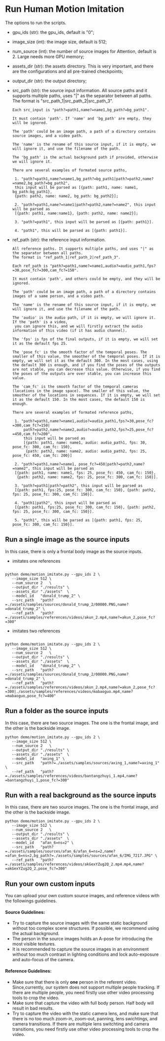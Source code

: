 # Run Human Motion Imitation

The options to run the scripts.

- gpu_ids (str): the gpu_ids, default is "0";
- image_size (int): the image size, default is 512;
- num_source (int): the number of source images for Attention, default is 2. Large needs more GPU memory;
- assets_dir (str): the assets directory. This is very important, and there are the configurations and all pre-trained checkpoints;
- output_dir (str): the output directory;

 - src_path (str): the source input information. 
       All source paths and it supports multiple paths, uses "|" as the separator between all paths. 
       The format is "src_path_1|src_path_2|src_path_3". 
       
       Each src_input is "path?=path1,name?=name1,bg_path?=bg_path1". 
       
       It must contain 'path'. If 'name' and 'bg_path' are empty, they will be ignored.

       The 'path' could be an image path, a path of a directory contains source images, and a video path.

       The 'name' is the rename of this source input, if it is empty, we will ignore it, and use the filename of the path.

       The 'bg_path' is the actual background path if provided, otherwise we will ignore it.
       
       There are several examples of formated source paths,

        1. "path?=path1,name?=name1,bg_path?=bg_path1|path?=path2,name?=name2,bg_path?=bg_path2",
        this input will be parsed as [{path: path1, name: name1, bg_path:bg_path1},
        {path: path2, name: name2, bg_path: bg_path2}];

        2. "path?=path1,name?=name1|path?=path2,name?=name2", this input will be parsed as
        [{path: path1, name:name1}, {path: path2, name: name2}];

        3. "path?=path1", this input will be parsed as [{path: path1}].

        4. "path1", this will be parsed as [{path: path1}].

 - ref_path (str): the reference input information.
       
       All reference paths. It supports multiple paths, and uses "|" as the separator between all paths.
       The format is "ref_path_1|ref_path_2|ref_path_3".

       Each ref_path is "path?=path1,name?=name1,audio?=audio_path1,fps?=30,pose_fc?=300,cam_fc?=150".

       It must contain 'path', and others could be empty, and they will be ignored.

       The 'path' could be an image path, a path of a directory contains images of a same person, and a video path.

       The 'name' is the rename of this source input, if it is empty, we will ignore it, and use the filename of the path.

       The 'audio' is the audio path, if it is empty, we will ignore it. If the 'path' is a video,
        you can ignore this, and we will firstly extract the audio information of this video (if it has audio channel).

       The 'fps' is fps of the final outputs, if it is empty, we will set it as the default fps 25.

       The 'pose_fc' is the smooth factor of the temporal poses. The smaller of this value, the smoother of the temporal poses. If it is empty, we will set it as the default 300. In the most cases, using the default 300 is enough, and if you find the poses of the outputs are not stable, you can decrease this value. Otherwise, if you find the poses of the outputs are over stable, you can increase this value.

       The 'cam_fc' is the smooth factor of the temporal cameras (locations in the image space). The smaller of this value, the smoother of the locations in sequences. If it is empty, we will set it as the default 150. In the most cases, the default 150 is enough.

       There are several examples of formated reference paths,

        1. "path?=path1,name?=name1,audio?=audio_path1,fps?=30,pose_fc?=300,cam_fc?=150|
            path?=path2,name?=name2,audio?=audio_path2,fps?=25,pose_fc?=450,cam_fc?=200",
            this input will be parsed as
            [{path: path1, name: name1, audio: audio_path1, fps: 30, pose_fc: 300, cam_fc: 150},
             {path: path2, name: name2, audio: audio_path2, fps: 25, pose_fc: 450, cam_fc: 200}]

        2. "path?=path1,name?=name1, pose_fc?=450|path?=path2,name?=name2", this input will be parsed as
        [{path: path1, name: name1, fps: 25, pose_fc: 450, cam_fc: 150},
         {path: path2, name: name2, fps: 25, pose_fc: 300, cam_fc: 150}].

        3. "path?=path1|path?=path2", this input will be parsed as
        [{path: path1, fps:25, pose_fc: 300, cam_fc: 150}, {path: path2, fps: 25, pose_fc: 300, cam_fc: 150}].

        4. "path1|path2", this input will be parsed as
        [{path: path1, fps:25, pose_fc: 300, cam_fc: 150}, {path: path2, fps: 25, pose_fc: 300, cam_fc: 150}].

        5. "path1", this will be parsed as [{path: path1, fps: 25, pose_fc: 300, cam_fc: 150}].


## Run a single image as the source inputs
In this case, there is only a frontal body image as the source inputs.

- imitates one references
```shell

python demo/motion_imitate.py --gpu_ids 2 \
   --image_size 512 \
   --num_source 2   \
   --output_dir "./results" \
   --assets_dir "./assets"  \
   --model_id   "donald_trump_2" \
   --src_path   "path?=./assets/samples/sources/donald_trump_2/00000.PNG,name?=donald_trump_2" \
   --ref_path   "path?=./assets/samples/references/videos/akun_2.mp4,name?=akun_2,pose_fc?=300"

```

- imitates two references
```shell

python demo/motion_imitate.py --gpu_ids 2 \
   --image_size 512 \
   --num_source 2   \
   --output_dir "./results" \
   --assets_dir "./assets"  \
   --model_id   "donald_trump_2" \
   --src_path   "path?=./assets/samples/sources/donald_trump_2/00000.PNG,name?=donald_trump_2" \
   --ref_path   "path?=./assets/samples/references/videos/akun_2.mp4,name?=akun_2,pose_fc?=300|./assets/samples/references/videos/mabaoguo.mp4,name?=mabaoguo,pose_fc?=400"
```


## Run a folder as the source inputs
In this case, there are two source images. The one is the frontal image, and the other is the backside image.

```shell
python demo/motion_imitate.py --gpu_ids 2 \
   --image_size 512 \
   --num_source 2   \
   --output_dir "./results" \
   --assets_dir "./assets"  \
   --model_id   "axing_1" \
   --src_path   "path?=./assets/samples/sources/axing_1,name?=axing_1" \
   --ref_path   "path?=./assets/samples/references/videos/bantangzhuyi_1.mp4,name?=bantangzhuyi_1,pose_fc?=300"
```


## Run with a real background as the source inputs
In this case, there are two source images. The one is the frontal image, and the other is the backside image.

```shell
python demo/motion_imitate.py --gpu_ids 2 \
   --image_size 512 \
   --num_source 2   \
   --output_dir "./results" \
   --assets_dir "./assets"  \
   --model_id   "afan_6=ns=2" \
   --src_path   "path?=./assets/samples/sources/afan_6/afan_6=ns=2,name?=afan_6=ns=2,bg_path?=./assets/samples/sources/afan_6/IMG_7217.JPG" \
   --ref_path   "path?=./assets/samples/references/videos/akGexYZug2Q_2.mp4.mp4,name?=akGexYZug2Q_2,pose_fc?=300"
```

## Run your own custom inputs
You can upload your own custom source images, and reference videos with the followings guidelines.

#### Source Guidelines:
 - Try to capture the source images with the same static background without too complex scene structures. If possible, we recommend using the
actual background.
 - The person in the source images holds an A-pose for introducing the most visible textures.
 - It is recommended to capture the source images in an environment without too much contrast in lighting conditions and lock auto-exposure and auto-focus of the camera.
 
#### Reference Guidelines:
  - Make sure that there is only **one** person in the referent video. Since,currently, our system does not support multiple people tracking. If there are multiple people, you need firstly use other video processing tools to crop the video.
  - Make sure that capture the video with full body person. Half body will result in bad results.
  - Try to capture the video with the static camera lens, and make sure that there is no too much zoom-in, zoom-out, panning, lens swichtings, and camera transitions. If there are multiple lens switchting and camera transitions, you need firstly use other video processing tools to crop the video.